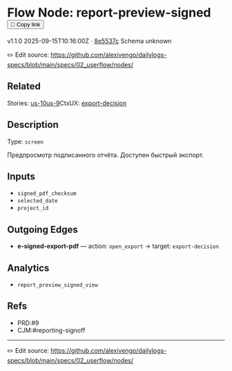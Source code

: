 
# Flow Node: report-preview-signed <button class="copy-link" aria-label="Copy page link" onclick="window.spechubCopyLink && window.spechubCopyLink()">🔗 Copy link</button>

<p class="badges">
  <span class="badge version">v1.1.0</span>
  <span class="badge build">2025-09-15T10:16:00Z · <a href="https://github.com/alexivengo/dailylogs-specs/commits/main" target="_blank" rel="noopener" class="sha">8e5537c</a></span>
  <span class="badge schema unknown">Schema unknown</span>
</p>

✏️ Edit source: https://github.com/alexivengo/dailylogs-specs/blob/main/specs/02_userflow/nodes/

## Related
Stories:
<span class="chip">[us-10](../../stories/us-10.md)</span><span class="chip">[us-9](../../stories/us-9.md)</span>CtxUX:
<span class="chip">[export-decision](../../ctxux/export-decision.md)</span>
## Description
Type: `screen`

Предпросмотр подписанного отчёта. Доступен быстрый экспорт.

## Inputs
- `signed_pdf_checksum`
- `selected_date`
- `project_id`


## Outgoing Edges
- **e-signed-export-pdf** — action: `open_export` → target: `export-decision`

## Analytics
- `report_preview_signed_view`

## Refs
- PRD:#9
- CJM:#reporting-signoff

---
✏️ Edit source: https://github.com/alexivengo/dailylogs-specs/blob/main/specs/02_userflow/nodes/